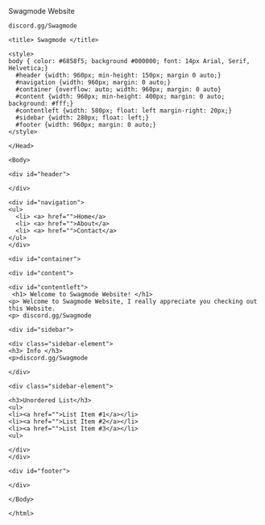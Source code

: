 <html>
  <Head> Swagmode Website 
    
    discord.gg/Swagmode
    
    <title> Swagmode </title>
    
    <style>
    body { color: #6858f5; background #000000; font: 14px Arial, Serif, Helvetica;}
      #header {width: 960px; min-height: 150px; margin 0 auto;}
      #navigation {width: 960px; margin: 0 auto;}
      #container {overflow: auto; width: 960px; margin: 0 auto}
      #content {width: 960px; min-height: 400px; margin: 0 auto; background: #fff;}
      #contentleft {width: 580px; float: left margin-right: 20px;}
      #sidebar {width: 280px; float: left;}
      #footer {width: 960px; margin: 0 auto;}
    </style>

    </Head>

    <Body>

    <div id="header">
    
    </div>
    
    <div id="navigation">    
    <ul>
      <li> <a> href="">Home</a>
      <li> <a> href="">About</a>
      <li> <a> href="">Contact</a>
    </ul>
    </div>

    <div id="container">

    <div id="content">

    <div id="contentleft">
     <h1> Welcome to Swagmode Website! </h1>
    <p> Welcome to Swagmode Website, I really appreciate you checking out this Website.
    <p> discord.gg/Swagmode
   </div>
    
    <div id="sidebar">
    
    <div class="sidebar-element">
    <h3> Info </h3>
    <p>discord.gg/Swagmode
    
    </div>

    <div class="sidebar-element">

    <h3>Unordered List</h3> 
    <ul>
    <li><a href="">List Item #1</a></li>
    <li><a href="">List Item #2</a></li>
    <li><a href="">List Item #3</a></li>
    <ul>

    </div>
    </div>
    
    <div id="footer">
    
    </div>
    
    </Body>
    
    </html>
